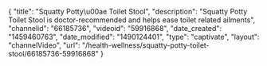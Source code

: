 {
    "title": "Squatty Potty\u00ae Toilet Stool",
    "description": "Squatty Potty Toilet Stool is doctor-recommended and helps ease toilet related ailments",
    "channelid": "66185736",
    "videoid": "59916868",
    "date_created": "1459460763",
    "date_modified": "1490124401",
    "type": "captivate",
    "layout": "channelVideo",
    "url": "\/health-wellness\/squatty-potty-toilet-stool\/66185736-59916868"
}